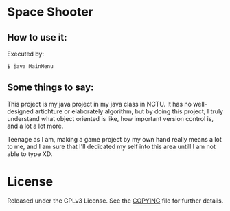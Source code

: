 Space Shooter
======================

## How to use it:

Executed by:

    $ java MainMenu

## Some things to say:

This project is my java project in my java class in NCTU. It has no well-designed artichture or elaborately algorithm, but by doing this project, I truly understand what object oriented is like, how important version control is, and a lot a lot more.

Teenage as I am, making a game project by my own hand really means a lot to me, and I am sure that I'll dedicated my self into this area untill I am not able to type XD. 


License
====================================

Released under the GPLv3 License.  See the [COPYING][copying] file for further details.

[copying]: http://github.com/chichunchen/space-shooter/blob/master/COPYING
